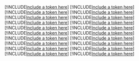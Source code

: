 [!INCLUDE[Include a token here](refs1528887727681/r1.md)]
[!INCLUDE[Include a token here](refs1528887727681/r2.md)]
[!INCLUDE[Include a token here](refs1528887727681/r3.md)]
[!INCLUDE[Include a token here](refs1528887727681/r4.md)]
[!INCLUDE[Include a token here](refs1528887727681/r5.md)]
[!INCLUDE[Include a token here](refs1528887727681/r6.md)]
[!INCLUDE[Include a token here](refs1528887727681/r7.md)]
[!INCLUDE[Include a token here](refs1528887727681/r8.md)]
[!INCLUDE[Include a token here](refs1528887727681/r9.md)]
[!INCLUDE[Include a token here](refs1528887727681/r10.md)]
[!INCLUDE[Include a token here](refs1528887727681/r11.md)]
[!INCLUDE[Include a token here](refs1528887727681/r12.md)]
[!INCLUDE[Include a token here](refs1528887727681/r13.md)]
[!INCLUDE[Include a token here](refs1528887727681/r14.md)]
[!INCLUDE[Include a token here](refs1528887727681/r15.md)]
[!INCLUDE[Include a token here](refs1528887727681/r16.md)]
[!INCLUDE[Include a token here](refs1528887727681/r17.md)]
[!INCLUDE[Include a token here](refs1528887727681/r18.md)]
[!INCLUDE[Include a token here](refs1528887727681/r19.md)]
[!INCLUDE[Include a token here](refs1528887727681/r20.md)]